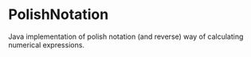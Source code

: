 # PolishNotation
Java implementation of polish notation (and reverse) way of calculating numerical expressions.
